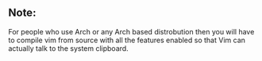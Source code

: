 ## Note:
For people who use Arch or any Arch based distrobution then you will have to compile vim from source with all the features enabled so that Vim can actually talk to the system clipboard.
